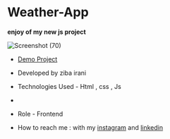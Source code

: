 # Weather-App

**enjoy of my new js project**

![Screenshot (70)](https://github.com/ziba-irani/SassProject/assets/125620113/37087219-e0b2-4d18-b002-b5a2deaf4ea6)

- [Demo Project](https://ziba-irani.github.io/SassProject/)

- Developed by ziba irani

- Technologies Used - Html , css , Js
- 
- Role - Frontend

- How to reach me : with my [instagram](https://instagram.com/zibairani_dev/) and [linkedin](https://www.linkedin.com/in/ziba-irani-developr/)
